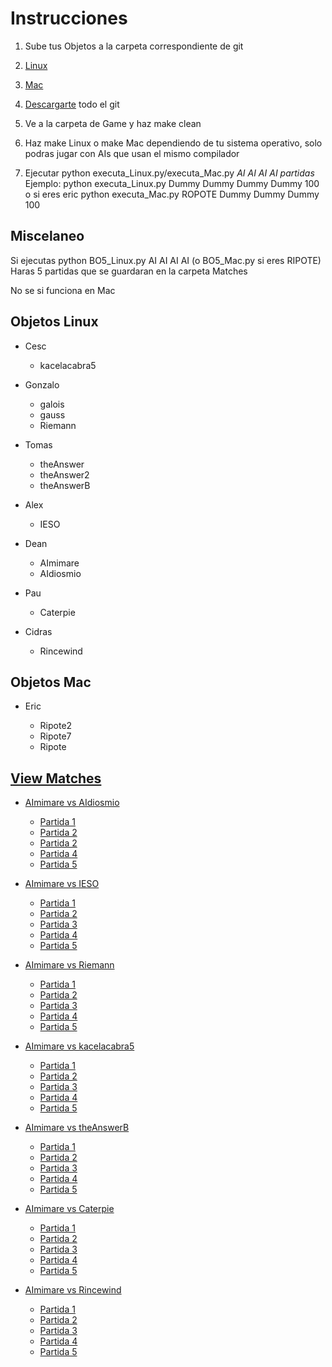 # Instrucciones

1. Sube tus Objetos a la carpeta correspondiente de git

  1. [Linux](https://github.com/deanamic/DOMINATOR/tree/master/Objects/Linux)
  2. [Mac](https://github.com/deanamic/DOMINATOR/tree/master/Objects/Mac)  


2. [Descargarte](https://github.com/deanamic/DOMINATOR/archive/master.zip) todo el git

3. Ve a la carpeta de Game y haz make clean
4. Haz make Linux o make Mac dependiendo de tu sistema operativo, solo podras jugar con AIs que usan el mismo compilador  

5. Ejecutar python executa_Linux.py/executa_Mac.py _AI AI AI AI partidas_  
   Ejemplo: python executa_Linux.py Dummy Dummy Dummy Dummy 100  
   o si eres eric python executa_Mac.py ROPOTE Dummy Dummy Dummy 100

## Miscelaneo

Si ejecutas python BO5_Linux.py AI AI AI AI (o BO5_Mac.py si eres RIPOTE)  
Haras 5 partidas que se guardaran en la carpeta Matches

No se si funciona en Mac

## Objetos Linux

- Cesc

  - kacelacabra5

- Gonzalo

  - galois
  - gauss
  - Riemann

- Tomas

  - theAnswer
  - theAnswer2
  - theAnswerB

- Alex

  - IESO

- Dean

  - AImimare
  - AIdiosmio

- Pau
  - Caterpie  

- Cidras
  - Rincewind  


## Objetos Mac

- Eric

  - Ripote2
  - Ripote7
  - Ripote

## [View Matches](https://deanamic.github.io/DOMINATOR/viewer.html)

- [AImimare vs AIdiosmio](https://github.com/deanamic/DOMINATOR/tree/master/Game/Matches/Match%20AImimare%20vs%20AIdiosmio%20vs%20AImimare%20vs%20AIdiosmio%20%2004.12.2016%2017:50)

  - [Partida 1](https://deanamic.github.io/DOMINATOR/viewer.html?game=https://raw.githubusercontent.com/deanamic/DOMINATOR/master/Game/Matches/Match%20AImimare%20vs%20AIdiosmio%20vs%20AImimare%20vs%20AIdiosmio%20%2004.12.2016%2017%3A50/Match%20Number0.res?token=AQ_cjSzezFw9yYens4tPbeVPwh2Aawwqks5YTd77wA%3D%3D)  
  - [Partida 2](https://deanamic.github.io/DOMINATOR/viewer.html?game=https://raw.githubusercontent.com/deanamic/DOMINATOR/master/Game/Matches/Match%20AImimare%20vs%20AIdiosmio%20vs%20AImimare%20vs%20AIdiosmio%20%2004.12.2016%2017%3A50/Match%20Number1.res?token=AQ_cjfdMEeaWm8AGTtXnu9v1Vtplw7Hyks5YTd9BwA%3D%3D)
  - [Partida 2](https://deanamic.github.io/DOMINATOR/viewer.html?game=https://raw.githubusercontent.com/deanamic/DOMINATOR/master/Game/Matches/Match%20AImimare%20vs%20AIdiosmio%20vs%20AImimare%20vs%20AIdiosmio%20%2004.12.2016%2017%3A50/Match%20Number2.res?token=AQ_cjd2t8_e2Pq1MPCtpwq7E--Cfsh8Fks5YTd9FwA%3D%3D)
  - [Partida 4](https://deanamic.github.io/DOMINATOR/viewer.html?game=https://raw.githubusercontent.com/deanamic/DOMINATOR/master/Game/Matches/Match%20AImimare%20vs%20AIdiosmio%20vs%20AImimare%20vs%20AIdiosmio%20%2004.12.2016%2017%3A50/Match%20Number3.res?token=AQ_cjdbZhW_g8NAiETNDJOpO1w5h5m4zks5YTd9IwA%3D%3D)  
  - [Partida 5](https://deanamic.github.io/DOMINATOR/viewer.html?game=https://raw.githubusercontent.com/deanamic/DOMINATOR/master/Game/Matches/Match%20AImimare%20vs%20AIdiosmio%20vs%20AImimare%20vs%20AIdiosmio%20%2004.12.2016%2017%3A50/Match%20Number4.res?token=AQ_cjX4DvFhHArrr7N94za77vVpWInNXks5YTd9KwA%3D%3D)  


- [AImimare vs IESO](https://github.com/deanamic/DOMINATOR/tree/master/Game/Matches/Match%20AImimare%20vs%20Galois%20vs%20theAnswer%20vs%20IESO%20%2004.12.2016%2017:12)

  - [Partida 1](https://deanamic.github.io/DOMINATOR/viewer.html?game=https://raw.githubusercontent.com/deanamic/DOMINATOR/master/Game/Matches/Match%20AImimare%20vs%20IESO%20vs%20AImimare%20vs%20IESO%20%2004.12.2016%2017%3A48/Match%20Number0.res?token=AQ_cjfBhQGnikjU24qXNNDQ9PbQs4QlLks5YTeBbwA%3D%3D)  
  - [Partida 2](https://deanamic.github.io/DOMINATOR/viewer.html?game=https://raw.githubusercontent.com/deanamic/DOMINATOR/master/Game/Matches/Match%20AImimare%20vs%20IESO%20vs%20AImimare%20vs%20IESO%20%2004.12.2016%2017%3A48/Match%20Number1.res?token=AQ_cjUNChj1qpQ5SPxCz7IikAaQM8yAQks5YTeB4wA%3D%3D)  
  - [Partida 3](https://deanamic.github.io/DOMINATOR/viewer.html?game=https://raw.githubusercontent.com/deanamic/DOMINATOR/master/Game/Matches/Match%20AImimare%20vs%20IESO%20vs%20AImimare%20vs%20IESO%20%2004.12.2016%2017%3A48/Match%20Number2.res?token=AQ_cjcookMTrHjsdiPyhitaLPbIUxaB8ks5YTeCEwA%3D%3D)  
  - [Partida 4](https://deanamic.github.io/DOMINATOR/viewer.html?game=https://raw.githubusercontent.com/deanamic/DOMINATOR/master/Game/Matches/Match%20AImimare%20vs%20IESO%20vs%20AImimare%20vs%20IESO%20%2004.12.2016%2017%3A48/Match%20Number3.res?token=AQ_cjTuNMjXOKnkG4LmqtEc52pTegScxks5YTeBqwA%3D%3D)  
  - [Partida 5](https://deanamic.github.io/DOMINATOR/viewer.html?game=https://raw.githubusercontent.com/deanamic/DOMINATOR/master/Game/Matches/Match%20AImimare%20vs%20IESO%20vs%20AImimare%20vs%20IESO%20%2004.12.2016%2017%3A48/Match%20Number4.res?token=AQ_cjVUsEpauJQAGckl-wna4Drw2CVsaks5YTeBpwA%3D%3D)  


- [AImimare vs Riemann](https://github.com/deanamic/DOMINATOR/tree/master/Game/Matches/Match%20AImimare%20vs%20Riemann%20vs%20AImimare%20vs%20Riemann%20%2004.12.2016%2017:42)

    - [Partida 1](https://deanamic.github.io/DOMINATOR/viewer.html?game=https://raw.githubusercontent.com/deanamic/DOMINATOR/master/Game/Matches/Match%20AImimare%20vs%20Riemann%20vs%20AImimare%20vs%20Riemann%20%2004.12.2016%2017%3A42/Match%20Number0.res?token=AQ_cjeVY4TRthNNOy0_9ysDpkI93jlu1ks5YTd_KwA%3D%3D)
    - [Partida 2](https://deanamic.github.io/DOMINATOR/viewer.html?game=https://raw.githubusercontent.com/deanamic/DOMINATOR/master/Game/Matches/Match%20AImimare%20vs%20Riemann%20vs%20AImimare%20vs%20Riemann%20%2004.12.2016%2017%3A42/Match%20Number1.res?token=AQ_cjUCIdY8eTTd_nMkHWott3IFbndcpks5YTd_MwA%3D%3D)  
    - [Partida 3](https://deanamic.github.io/DOMINATOR/viewer.html?game=https://raw.githubusercontent.com/deanamic/DOMINATOR/master/Game/Matches/Match%20AImimare%20vs%20Riemann%20vs%20AImimare%20vs%20Riemann%20%2004.12.2016%2017%3A42/Match%20Number2.res?token=AQ_cjeb8p6ggs3xZ8TChpixqYPviI3u2ks5YTd_NwA%3D%3D)  
    - [Partida 4](https://deanamic.github.io/DOMINATOR/viewer.html?game=https://raw.githubusercontent.com/deanamic/DOMINATOR/master/Game/Matches/Match%20AImimare%20vs%20Riemann%20vs%20AImimare%20vs%20Riemann%20%2004.12.2016%2017%3A42/Match%20Number3.res?token=AQ_cjfp-Nxizq0Bx8G1dNCx6ARYF42exks5YTd_PwA%3D%3D)  
    - [Partida 5](https://deanamic.github.io/DOMINATOR/viewer.html?game=https://raw.githubusercontent.com/deanamic/DOMINATOR/master/Game/Matches/Match%20AImimare%20vs%20Riemann%20vs%20AImimare%20vs%20Riemann%20%2004.12.2016%2017%3A42/Match%20Number4.res?token=AQ_cjStHCjZDyzhXMrPt8IAgygjeqo5Hks5YTd_QwA%3D%3D)  

- [AImimare vs kacelacabra5](https://github.com/deanamic/DOMINATOR/tree/master/Game/Matches/Match%20AImimare%20vs%20kacelacabra5%20vs%20AImimare%20vs%20kacelacabra5%20%2004.12.2016%2017:45)

    - [Partida 1](https://deanamic.github.io/DOMINATOR/viewer.html?game=https://raw.githubusercontent.com/deanamic/DOMINATOR/master/Game/Matches/Match%20AImimare%20vs%20kacelacabra5%20vs%20AImimare%20vs%20kacelacabra5%20%2004.12.2016%2017%3A45/Match%20Number0.res?token=AQ_cjQq_iFKoT8MVlGMnd-WXC9Gqbymfks5YTd__wA%3D%3D)  
    - [Partida 2](https://deanamic.github.io/DOMINATOR/viewer.html?game=https://raw.githubusercontent.com/deanamic/DOMINATOR/master/Game/Matches/Match%20AImimare%20vs%20kacelacabra5%20vs%20AImimare%20vs%20kacelacabra5%20%2004.12.2016%2017%3A45/Match%20Number1.res?token=AQ_cjWBb8RihmmewDuvY9WoGsntb0S04ks5YTd__wA%3D%3D)  
    - [Partida 3](https://deanamic.github.io/DOMINATOR/viewer.html?game=https://raw.githubusercontent.com/deanamic/DOMINATOR/master/Game/Matches/Match%20AImimare%20vs%20kacelacabra5%20vs%20AImimare%20vs%20kacelacabra5%20%2004.12.2016%2017%3A45/Match%20Number2.res?token=AQ_cjbXD7dk0gPqsIXO95CoP4elG50Odks5YTeAAwA%3D%3D)  
    - [Partida 4](https://deanamic.github.io/DOMINATOR/viewer.html?game=https://raw.githubusercontent.com/deanamic/DOMINATOR/master/Game/Matches/Match%20AImimare%20vs%20kacelacabra5%20vs%20AImimare%20vs%20kacelacabra5%20%2004.12.2016%2017%3A45/Match%20Number3.res?token=AQ_cjQ4J2ckjy1qRgiTw83pwLkJrgNuJks5YTeABwA%3D%3D)  
    - [Partida 5](https://deanamic.github.io/DOMINATOR/viewer.html?game=https://raw.githubusercontent.com/deanamic/DOMINATOR/master/Game/Matches/Match%20AImimare%20vs%20kacelacabra5%20vs%20AImimare%20vs%20kacelacabra5%20%2004.12.2016%2017%3A45/Match%20Number4.res?token=AQ_cjaNRIIrZWM9PTssma8yCpVuEI1gOks5YTeADwA%3D%3D)  

- [AImimare vs theAnswerB](https://github.com/deanamic/DOMINATOR/tree/master/Game/Matches/Match%20AImimare%20vs%20theAnswerB%20vs%20AImimare%20vs%20theAnswerB%20%2004.12.2016%2017:47)

    - [Partida 1](https://deanamic.github.io/DOMINATOR/viewer.html?game=https://raw.githubusercontent.com/deanamic/DOMINATOR/master/Game/Matches/Match%20AImimare%20vs%20theAnswerB%20vs%20AImimare%20vs%20theAnswerB%20%2004.12.2016%2017%3A47/Match%20Number0.res?token=AQ_cjTtJfx13kEYilpmak11gGCaOQ_Siks5YTeAswA%3D%3D)   
    - [Partida 2](https://deanamic.github.io/DOMINATOR/viewer.html?game=https://raw.githubusercontent.com/deanamic/DOMINATOR/master/Game/Matches/Match%20AImimare%20vs%20theAnswerB%20vs%20AImimare%20vs%20theAnswerB%20%2004.12.2016%2017%3A47/Match%20Number1.res?token=AQ_cjTNFb0MLAp9_lkYmvOzheFXqUyo0ks5YTeAuwA%3D%3D)  
    - [Partida 3](https://deanamic.github.io/DOMINATOR/viewer.html?game=https://raw.githubusercontent.com/deanamic/DOMINATOR/master/Game/Matches/Match%20AImimare%20vs%20theAnswerB%20vs%20AImimare%20vs%20theAnswerB%20%2004.12.2016%2017%3A47/Match%20Number2.res?token=AQ_cjVNoB_QQeApQry1u7aenD1L0uB9Aks5YTeAvwA%3D%3D)  
    - [Partida 4](https://deanamic.github.io/DOMINATOR/viewer.html?game=https://raw.githubusercontent.com/deanamic/DOMINATOR/master/Game/Matches/Match%20AImimare%20vs%20theAnswerB%20vs%20AImimare%20vs%20theAnswerB%20%2004.12.2016%2017%3A47/Match%20Number3.res?token=AQ_cjax5yNUbCTyHs-86fEfof2ylsmvyks5YTeAwwA%3D%3D)  
    - [Partida 5](https://deanamic.github.io/DOMINATOR/viewer.html?game=https://raw.githubusercontent.com/deanamic/DOMINATOR/master/Game/Matches/Match%20AImimare%20vs%20theAnswerB%20vs%20AImimare%20vs%20theAnswerB%20%2004.12.2016%2017%3A47/Match%20Number4.res?token=AQ_cjVegJEmZuP3Hl-GUnjShe1kVqo69ks5YTeAywA%3D%3D)

- [AImimare vs Caterpie](https://github.com/deanamic/DOMINATOR/tree/master/Game/Matches/Match%20AImimare%20vs%20Caterpie%20vs%20AImimare%20vs%20Caterpie%20%2004.12.2016%2023:45)  
    - [Partida 1](https://deanamic.github.io/DOMINATOR/viewer.html?game=https://raw.githubusercontent.com/deanamic/DOMINATOR/master/Game/Matches/Match%20AImimare%20vs%20Caterpie%20vs%20AImimare%20vs%20Caterpie%20%2004.12.2016%2023%3A45/Match%20Number0.res?token=AQ_cjWRKrkrjApyp6i5BdjIOrrU0aCTcks5YTd92wA%3D%3D)  
    - [Partida 2](https://deanamic.github.io/DOMINATOR/viewer.html?game=https://raw.githubusercontent.com/deanamic/DOMINATOR/master/Game/Matches/Match%20AImimare%20vs%20Caterpie%20vs%20AImimare%20vs%20Caterpie%20%2004.12.2016%2023%3A45/Match%20Number1.res?token=AQ_cjYqbLnYhUPVJhs4ZMD4NaxLl480-ks5YTd96wA%3D%3D)  
    - [Partida 3](https://deanamic.github.io/DOMINATOR/viewer.html?game=https://raw.githubusercontent.com/deanamic/DOMINATOR/master/Game/Matches/Match%20AImimare%20vs%20Caterpie%20vs%20AImimare%20vs%20Caterpie%20%2004.12.2016%2023%3A45/Match%20Number2.res?token=AQ_cjQe8d3wBqlQBXYNaf5v6B0PaNmw3ks5YTd97wA%3D%3D)  
    - [Partida 4](https://deanamic.github.io/DOMINATOR/viewer.html?game=https://raw.githubusercontent.com/deanamic/DOMINATOR/master/Game/Matches/Match%20AImimare%20vs%20Caterpie%20vs%20AImimare%20vs%20Caterpie%20%2004.12.2016%2023%3A45/Match%20Number3.res?token=AQ_cjVBj3s1UgsignaccOEpuwbgxaRa5ks5YTd98wA%3D%3D)  
    - [Partida 5](https://deanamic.github.io/DOMINATOR/viewer.html?game=https://raw.githubusercontent.com/deanamic/DOMINATOR/master/Game/Matches/Match%20AImimare%20vs%20Caterpie%20vs%20AImimare%20vs%20Caterpie%20%2004.12.2016%2023%3A45/Match%20Number4.res?token=AQ_cjYKYb0letpCcFKCFfVFPxiGmoboiks5YTd99wA%3D%3D)  

- [AImimare vs Rincewind]()  
    - [Partida 1](https://deanamic.github.io/DOMINATOR/viewer.html?game=https://raw.githubusercontent.com/deanamic/DOMINATOR/master/Game/Matches/Match%20AImimare%20vs%20Rincewind%20vs%20AImimare%20vs%20Rincewind%20%2005.12.2016%2014%3A56/Match%20Number0.res?token=AQ_cjeTLRB0llxQh2tc6JyPP8a4z_6BHks5YTq0owA%3D%3D)  
    - [Partida 2](https://deanamic.github.io/DOMINATOR/viewer.html?game=https://raw.githubusercontent.com/deanamic/DOMINATOR/master/Game/Matches/Match%20AImimare%20vs%20Rincewind%20vs%20AImimare%20vs%20Rincewind%20%2005.12.2016%2014%3A56/Match%20Number1.res?token=AQ_cjV0xOKj-70U3Wd9ujb8GjphX2kn9ks5YTq0swA%3D%3D)  
    - [Partida 3](https://deanamic.github.io/DOMINATOR/viewer.html?game=https://raw.githubusercontent.com/deanamic/DOMINATOR/master/Game/Matches/Match%20AImimare%20vs%20Rincewind%20vs%20AImimare%20vs%20Rincewind%20%2005.12.2016%2014%3A56/Match%20Number2.res?token=AQ_cjcUg4kVi9BsLhG4L35ND4f6qZTawks5YTq1TwA%3D%3D)  
    - [Partida 4](https://deanamic.github.io/DOMINATOR/viewer.html?game=https://raw.githubusercontent.com/deanamic/DOMINATOR/master/Game/Matches/Match%20AImimare%20vs%20Rincewind%20vs%20AImimare%20vs%20Rincewind%20%2005.12.2016%2014%3A56/Match%20Number3.res?token=AQ_cjYhr28edNqF8v_f0I_F6HcoQxaGuks5YTq2XwA%3D%3D)  
    - [Partida 5](https://deanamic.github.io/DOMINATOR/viewer.html?game=https://raw.githubusercontent.com/deanamic/DOMINATOR/master/Game/Matches/Match%20AImimare%20vs%20Rincewind%20vs%20AImimare%20vs%20Rincewind%20%2005.12.2016%2014%3A56/Match%20Number4.res?token=AQ_cjTw-RwDxP9bJafF6VVAt2SbYfmcYks5YTq2WwA%3D%3D)  
